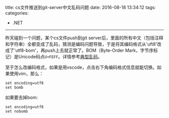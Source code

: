 title: cs文件推送到git-server中文乱码问题
date: 2016-08-18 13:34:12
tags:
categories:
- .NET
---

昨天碰到一个问题，某个cs文件push到git server后，里面的所有中文（包括注释和字符串）全都变成了乱码，猜测是编码问题导致，于是将其编码格式从'uft8'改成了'utf8-bom'，再push上去就正常了。BOM（Byte-Order Mark，字节序标记）是Unicode码点`U+FEFF`。详情参考[典型乱码](http://jimliu.net/2015/03/07/something-about-encoding-extra/)。

至于怎么改编码格式，如果是用vscode，点击右下角编码格式信息就能切换。如果使用vim，那么：
```
set encoding=utf8
set bomb
```
如果要去掉bom:
```
set encoding=utf8
set nobomb
```
